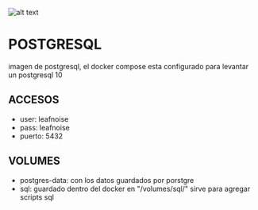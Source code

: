 ![alt text](https://zdnet4.cbsistatic.com/hub/i/r/2018/04/19/092cbf81-acac-4f3a-91a1-5a26abc1721f/resize/370xauto/ce84e38cb1c1a7c5a2c9e4c337e108ba/postgresql-logo.png)

# POSTGRESQL

imagen de postgresql, el docker compose esta configurado para levantar un postgresql 10


## ACCESOS

* user: leafnoise
* pass: leafnoise
* puerto: 5432


## VOLUMES

* postgres-data: con los datos guardados por porstgre
* sql: guardado dentro del docker en "/volumes/sql/" sirve para agregar scripts sql